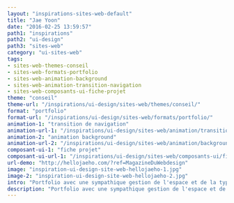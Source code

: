 ```yaml
---
layout: "inspirations-sites-web-default"
title: "Jae Yoon"
date: "2016-02-25 13:59:57"
path1: "inspirations"
path2: "ui-design"
path3: "sites-web"
category: "ui-sites-web"
tags:
- sites-web-themes-conseil
- sites-web-formats-portfolio
- sites-web-animation-background
- sites-web-animation-transition-navigation
- sites-web-composants-ui-fiche-projet
theme: "conseil"
theme-url: "/inspirations/ui-design/sites-web/themes/conseil/"
format: "portfolio"
format-url: "/inspirations/ui-design/sites-web/formats/portfolio/"
animation-1: "transition de navigation"
animation-url-1: "/inspirations/ui-design/sites-web/animation/transition-navigation/"
animation-2: "animation background"
animation-url-2: "/inspirations/ui-design/sites-web/animation/background/"
composant-ui-1: "fiche projet"
composant-ui-url-1: "/inspirations/ui-design/sites-web/composants-ui/fiche-projet/"
url-demo: "http://hellojaeho.com/?ref=MagazineDuWebdesign"
image: "inspiration-ui-design-site-web-hellojaeho-1.jpg"
image-2: "inspiration-ui-design-site-web-hellojaeho-2.jpg"
intro: "Portfolio avec une sympathique gestion de l'espace et de la typographie."
description: "Portfolio avec une sympathique gestion de l'espace et de la typographie."
---
```

